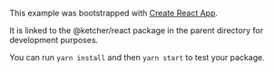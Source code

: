 This example was bootstrapped with [Create React App](https://github.com/facebook/create-react-app).

It is linked to the @ketcher/react package in the parent directory for development purposes.

You can run `yarn install` and then `yarn start` to test your package.
